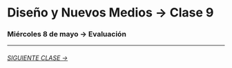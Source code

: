 # Diseño y Nuevos Medios → Clase 9  

### Miércoles 8 de mayo → Evaluación

- - - - - - - 

###### [SIGUIENTE CLASE →](https://github.com/profesorfaco/dno037-2019/tree/gh-pages/clase-10)
